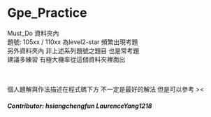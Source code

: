 # Gpe_Practice
Must_Do 資料夾內<br>
題號:  105xx / 110xx  為level2-star 頻繁出現考題<br>
另外資料夾內  非上述系列題號之題目  也是常考題<br>
建議多練習 有極大機率從這個資料夾裡面出<br>

<br><br>
個人題解與作法描述在程式碼下方
不一定是最好的解法 但是可以參考 ><


##### Contributor: hsiangchengfun LaurenceYang1218
